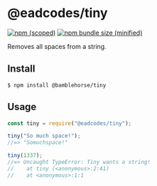 # @eadcodes/tiny

[![npm (scoped)](https://img.shields.io/npm/v/@eadcodes/tiny.svg)](https://www.npmjs.com/package/@eadcodes/tiny)
[![npm bundle size (minified)](https://img.shields.io/bundlephobia/min/@eadcodes/tiny.svg)](https://www.npmjs.com/package/@eadcodes/tiny)

Removes all spaces from a string.

## Install

```
$ npm install @bamblehorse/tiny
```

## Usage

```js
const tiny = require("@eadcodes/tiny");

tiny("So much space!");
//=> "Somuchspace!"

tiny(1337);
//=> Uncaught TypeError: Tiny wants a string!
//    at tiny (<anonymous>:2:41)
//    at <anonymous>:1:1
```
